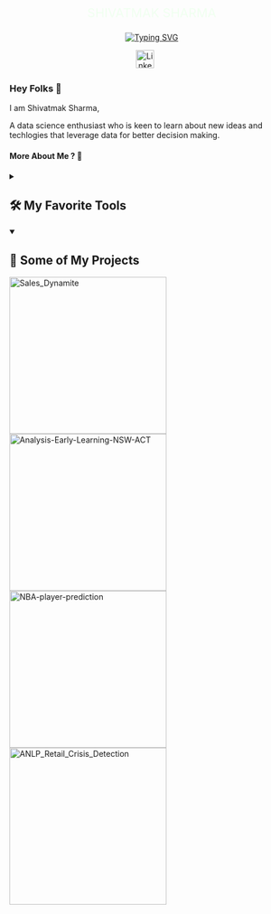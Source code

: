 
<p align="center" style="color:#F0FFF0; font-size:22px;">
    SHIVATMAK SHARMA
</p>

<p align="center">
  <a href="#">
    <img src="https://readme-typing-svg.herokuapp.com?lines=Aspiring+Data+Scientist;Always+learning+new+things&center=true&width=440&height=45&color=#00FF00&vCenter=true&pause=1000&size=22" alt="Typing SVG" />
  </a>
</p>

<!-- Social icons section -->
<p align="center">
  <a href="https://www.linkedin.com/in/shivatmak-sharma-999366196/"><img width="32px" alt="LinkedIn" title="LinkedIn" src="https://i.imgur.com/yRpa1dQ.png"/></a>
  &#8287;&#8287;&#8287;&#8287;&#8287;
</p>



### Hey Folks 🤙

I am Shivatmak Sharma, 

A data science enthusiast who is keen to learn about new ideas and techlogies that leverage data for better decision making. 

#### More About Me ? 👀

<details> 
  <summary><h2>🛠️ My Favorite Tools</h2></summary>
  <!-- Some badges are from https://github.com/Ileriayo/markdown-badges -->

  <h3>👨‍💻 Programming Languages</h3>

  <p>
      <a href="https://github.com/search?q=user%3ADenverCoder1+language%3Apython"><img alt="Python" src="https://img.shields.io/badge/Python-14354C.svg?logo=python&logoColor=white"></a>
      <a href="https://github.com/search?q=user%3ADenverCoder1+language%3Ar"><img alt="R" src="https://img.shields.io/badge/R-276DC3.svg?logo=r&logoColor=white"></a>
      <a href="https://github.com/search?q=user%3ADenverCoder1+language%3Asql"><img alt="SQL" src="https://custom-icon-badges.demolab.com/badge/SQL-025E8C.svg?logo=database&logoColor=white"></a>
      <a href="https://github.com/search?q=user%3ADenverCoder1+language%3Acpp"><img alt="C++" src="https://custom-icon-badges.demolab.com/badge/C++-9C033A.svg?logo=cpp2&logoColor=white"></a>
  </p>

  <h3>🧰 Frameworks and Libraries</h3>

  <p>
      <a href="#"><img alt="NumPy" src="https://img.shields.io/badge/Numpy-013243.svg?logo=numpy&logoColor=white"></a>
      <a href="#"><img alt="Pandas" src="https://img.shields.io/badge/Pandas-150458.svg?logo=pandas&logoColor=white"></a>
      <a href="#"><img alt="Matplotlib" src="https://img.shields.io/badge/Matplotlib-11557c.svg?logo=matplotlib&logoColor=white"></a>
      <a href="#"><img alt="Seaborn" src="https://img.shields.io/badge/Seaborn-76b900.svg?&logoColor=white"></a>
      <a href="#"><img alt="Folium" src="https://img.shields.io/badge/Folium-77B829.svg?&logoColor=white"></a>
      <a href="#"><img alt="Scikit Learn" src="https://img.shields.io/badge/Scikit_Learn-F7931E.svg?logo=scikit-learn&logoColor=white"></a>
      <a href="#"><img alt="TensorFlow" src="https://img.shields.io/badge/TensorFlow-FF6F00.svg?logo=TensorFlow&logoColor=white"></a>
  </p>

 <h3>🗄️ Databases and Cloud Hosting</h3>

<p>
    <a href="#"><img alt="Streamlit" src="https://img.shields.io/badge/Streamlit-FF4B4B.svg?logo=streamlit&logoColor=white"></a>
    <a href="#"><img alt="Heroku" src="https://img.shields.io/badge/Heroku-430098.svg?logo=heroku&logoColor=white"></a>
    <a href="#"><img alt="Notion" src="https://img.shields.io/badge/Notion-010101.svg?logo=notion&logoColor=white"></a>
    <a href="#"><img alt="PostgreSQL" src="https://img.shields.io/badge/PostgreSQL-316192.svg?logo=postgresql&logoColor=white"></a>
    <a href="#"><img alt="AWS" src="https://img.shields.io/badge/AWS-232F3E.svg?logo=amazon-aws&logoColor=white"></a>
    <a href="#"><img alt="Azure" src="https://img.shields.io/badge/Azure-0089D6.svg?logo=microsoft-azure&logoColor=white"></a>
    <a href="#"><img alt="GCP" src="https://img.shields.io/badge/GCP-4285F4.svg?logo=google-cloud&logoColor=white"></a>
    <a href="#"><img alt="Snowflake" src="https://img.shields.io/badge/Snowflake-29B5E8.svg?logo=snowflake&logoColor=white"></a>
</p>


  <h3>💻 Software and Tools</h3>

<p>
    <a href="#"><img alt="Git" src="https://img.shields.io/badge/Git-F05033.svg?logo=git&logoColor=white"></a>
    <a href="#"><img alt="GitHub Desktop" src="https://img.shields.io/badge/GitHub%20Desktop-8034A9.svg?logo=github&logoColor=white"></a>
    <a href="#"><img alt="Jupyter" src="https://img.shields.io/badge/Jupyter-F37626.svg?logo=Jupyter&logoColor=white"></a>
    <a href="#"><img alt="Docker" src="https://img.shields.io/badge/-Docker-2496ED?logo=docker&logoColor=white"></a>
    <a href="#"><img alt="Visual Studio Code" src="https://img.shields.io/badge/Visual%20Studio%20Code-0078d7.svg?logo=visual-studio-code&logoColor=white"></a>
    <a href="#"><img alt="Microsoft Excel" src="https://img.shields.io/badge/Microsoft%20Excel-217346.svg?logo=microsoft-excel&logoColor=white"></a>
    <a href="#"><img alt="Power BI" src="https://img.shields.io/badge/Power%20BI-F2C811.svg?logo=power-bi&logoColor=black"></a>
    <a href="#"><img alt="Tableau" src="https://img.shields.io/badge/Tableau-E97627.svg?logo=tableau&logoColor=white"></a>
</p>

</details>

<details open> 
  <summary><h2>📘 Some of My Projects</h2></summary>

  <!-- Repo info cards - https://github.com/anuraghazra/github-readme-stats -->
  <!-- Small repo cards (fork) - https://github.com/DenverCoder1/github-readme-stats -->
  <p align="left">
    <a href="https://github.com/Shiv0989/Sales_Dynamite"><img width="278" src="https://denvercoder1-github-readme-stats.vercel.app/api/pin/?username=Shiv0989&repo=Sales_Dynamite&theme=react&bg_color=1F222E&title_color=F85D7F&hide_border=true&icon_color=F8D866&show_icons=false" alt="Sales_Dynamite"></a>
    <a href="https://github.com/Shiv0989/Analysis-Early-Learning-NSW-ACT"><img width="278" src="https://denvercoder1-github-readme-stats.vercel.app/api/pin/?username=Shiv0989&repo=Analysis-Early-Learning-NSW-ACT&theme=react&bg_color=1F222E&title_color=F85D7F&hide_border=true&icon_color=F8D866&show_icons=false" alt="Analysis-Early-Learning-NSW-ACT"></a>
    <a href="https://github.com/Shiv0989/NBA-player-prediction"><img width="278" src="https://denvercoder1-github-readme-stats.vercel.app/api/pin/?username=Shiv0989&repo=NBA-player-prediction&theme=react&bg_color=1F222E&title_color=F85D7F&hide_border=true&icon_color=F8D866&show_icons=false" alt="NBA-player-prediction"></a>
    <a href="https://github.com/Shiv0989/ANLP_Retail_Crisis_Detection"><img width="278" src="https://denvercoder1-github-readme-stats.vercel.app/api/pin/?username=Shiv0989&repo=ANLP_Retail_Crisis_Detection&theme=react&bg_color=1F222E&title_color=F85D7F&hide_border=true&icon_color=F8D866&show_icons=false" alt="ANLP_Retail_Crisis_Detection"></a>

   
  </p>

 
</details>



